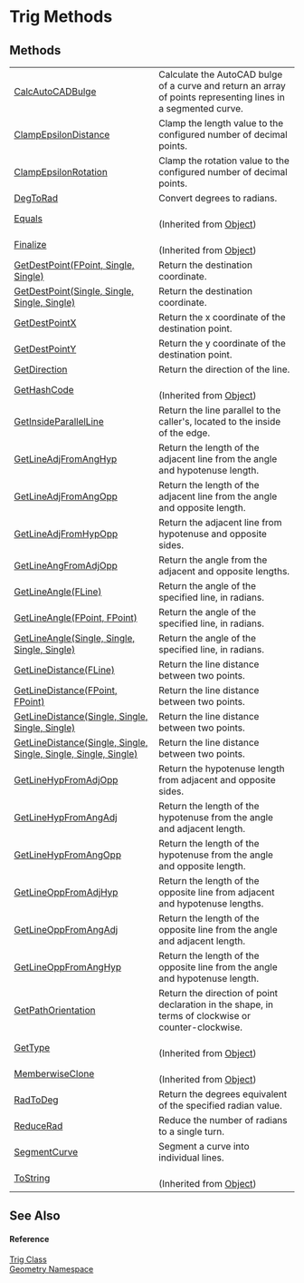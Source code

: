 # Trig Methods




## Methods
<table>
<tr>
<td><a href="e3818963-9f27-8b99-372e-385785ceb5ed.md">CalcAutoCADBulge</a></td>
<td>Calculate the AutoCAD bulge of a curve and return an array of points representing lines in a segmented curve.</td></tr>
<tr>
<td><a href="8807ca0e-9a85-a789-b77a-b9af11c70ceb.md">ClampEpsilonDistance</a></td>
<td>Clamp the length value to the configured number of decimal points.</td></tr>
<tr>
<td><a href="205d127d-1a08-2c92-1e7e-1847337bd1bb.md">ClampEpsilonRotation</a></td>
<td>Clamp the rotation value to the configured number of decimal points.</td></tr>
<tr>
<td><a href="07ca7041-13a4-ff2d-1009-414da449c552.md">DegToRad</a></td>
<td>Convert degrees to radians.</td></tr>
<tr>
<td><a href="https://learn.microsoft.com/dotnet/api/system.object.equals#system-object-equals(system-object)" target="_blank" rel="noopener noreferrer">Equals</a></td>
<td><br />(Inherited from <a href="https://learn.microsoft.com/dotnet/api/system.object" target="_blank" rel="noopener noreferrer">Object</a>)</td></tr>
<tr>
<td><a href="https://learn.microsoft.com/dotnet/api/system.object.finalize" target="_blank" rel="noopener noreferrer">Finalize</a></td>
<td><br />(Inherited from <a href="https://learn.microsoft.com/dotnet/api/system.object" target="_blank" rel="noopener noreferrer">Object</a>)</td></tr>
<tr>
<td><a href="8df0c51c-8020-248e-bf49-7949bcd8b296.md">GetDestPoint(FPoint, Single, Single)</a></td>
<td>Return the destination coordinate.</td></tr>
<tr>
<td><a href="101386ae-a60b-45e3-c5cf-b2910441c2e7.md">GetDestPoint(Single, Single, Single, Single)</a></td>
<td>Return the destination coordinate.</td></tr>
<tr>
<td><a href="86d156ab-8d28-3ea6-ca49-f672e501e740.md">GetDestPointX</a></td>
<td>Return the x coordinate of the destination point.</td></tr>
<tr>
<td><a href="7f3d4d6c-2acb-bf1e-8a6d-3c0cd4b8de46.md">GetDestPointY</a></td>
<td>Return the y coordinate of the destination point.</td></tr>
<tr>
<td><a href="4ea8de3c-a205-250f-149f-a44ea8ea2fa4.md">GetDirection</a></td>
<td>Return the direction of the line.</td></tr>
<tr>
<td><a href="https://learn.microsoft.com/dotnet/api/system.object.gethashcode" target="_blank" rel="noopener noreferrer">GetHashCode</a></td>
<td><br />(Inherited from <a href="https://learn.microsoft.com/dotnet/api/system.object" target="_blank" rel="noopener noreferrer">Object</a>)</td></tr>
<tr>
<td><a href="4ba53254-6f67-3671-8db9-58c29483bcca.md">GetInsideParallelLine</a></td>
<td>Return the line parallel to the caller's, located to the inside of the edge.</td></tr>
<tr>
<td><a href="75a6556b-58a7-63db-8dba-edbef5c492f7.md">GetLineAdjFromAngHyp</a></td>
<td>Return the length of the adjacent line from the angle and hypotenuse length.</td></tr>
<tr>
<td><a href="8bb0959f-3a7a-ac4d-3db5-5d386b08991a.md">GetLineAdjFromAngOpp</a></td>
<td>Return the length of the adjacent line from the angle and opposite length.</td></tr>
<tr>
<td><a href="ac65d87e-dce1-d270-2292-1a685d8af108.md">GetLineAdjFromHypOpp</a></td>
<td>Return the adjacent line from hypotenuse and opposite sides.</td></tr>
<tr>
<td><a href="801435f4-4b9f-7518-0887-cb59b5afa4af.md">GetLineAngFromAdjOpp</a></td>
<td>Return the angle from the adjacent and opposite lengths.</td></tr>
<tr>
<td><a href="db4c875c-e529-a64c-6e1e-9eedf87bc495.md">GetLineAngle(FLine)</a></td>
<td>Return the angle of the specified line, in radians.</td></tr>
<tr>
<td><a href="ccff81bd-3937-6def-0fee-ae0772088712.md">GetLineAngle(FPoint, FPoint)</a></td>
<td>Return the angle of the specified line, in radians.</td></tr>
<tr>
<td><a href="038047dc-6065-6ff1-f3b3-bb9a6ee8853f.md">GetLineAngle(Single, Single, Single, Single)</a></td>
<td>Return the angle of the specified line, in radians.</td></tr>
<tr>
<td><a href="54891a91-f144-f645-80c8-a8f7f3ea041b.md">GetLineDistance(FLine)</a></td>
<td>Return the line distance between two points.</td></tr>
<tr>
<td><a href="b4714883-1ded-6db7-b7af-8a2a2d0ce229.md">GetLineDistance(FPoint, FPoint)</a></td>
<td>Return the line distance between two points.</td></tr>
<tr>
<td><a href="67496472-84c9-2282-13f5-f731d0a9f4b9.md">GetLineDistance(Single, Single, Single, Single)</a></td>
<td>Return the line distance between two points.</td></tr>
<tr>
<td><a href="ad5d552d-d104-4e2b-3df4-b8a75f881006.md">GetLineDistance(Single, Single, Single, Single, Single, Single)</a></td>
<td>Return the line distance between two points.</td></tr>
<tr>
<td><a href="15e86d32-25a9-9715-067a-55e0a5bbd0ce.md">GetLineHypFromAdjOpp</a></td>
<td>Return the hypotenuse length from adjacent and opposite sides.</td></tr>
<tr>
<td><a href="e68634af-21c1-ecbf-83e9-9a024717d4a3.md">GetLineHypFromAngAdj</a></td>
<td>Return the length of the hypotenuse from the angle and adjacent length.</td></tr>
<tr>
<td><a href="6a945bbc-fdfa-085f-7df1-96ad7efe95b6.md">GetLineHypFromAngOpp</a></td>
<td>Return the length of the hypotenuse from the angle and opposite length.</td></tr>
<tr>
<td><a href="a3d02e94-bc0a-3b00-b958-0c84d9a1cdf5.md">GetLineOppFromAdjHyp</a></td>
<td>Return the length of the opposite line from adjacent and hypotenuse lengths.</td></tr>
<tr>
<td><a href="49279e34-3ee5-387c-b4f6-cdec635b0443.md">GetLineOppFromAngAdj</a></td>
<td>Return the length of the opposite line from the angle and adjacent length.</td></tr>
<tr>
<td><a href="47fc7af7-1cd3-94f4-7593-ae812687e9b7.md">GetLineOppFromAngHyp</a></td>
<td>Return the length of the opposite line from the angle and hypotenuse length.</td></tr>
<tr>
<td><a href="de33688b-14d9-26a1-fbe7-7c1578bddbc2.md">GetPathOrientation</a></td>
<td>Return the direction of point declaration in the shape, in terms of clockwise or counter-clockwise.</td></tr>
<tr>
<td><a href="https://learn.microsoft.com/dotnet/api/system.object.gettype" target="_blank" rel="noopener noreferrer">GetType</a></td>
<td><br />(Inherited from <a href="https://learn.microsoft.com/dotnet/api/system.object" target="_blank" rel="noopener noreferrer">Object</a>)</td></tr>
<tr>
<td><a href="https://learn.microsoft.com/dotnet/api/system.object.memberwiseclone" target="_blank" rel="noopener noreferrer">MemberwiseClone</a></td>
<td><br />(Inherited from <a href="https://learn.microsoft.com/dotnet/api/system.object" target="_blank" rel="noopener noreferrer">Object</a>)</td></tr>
<tr>
<td><a href="5abe3b73-7527-3ec1-f268-21fc2b4282c8.md">RadToDeg</a></td>
<td>Return the degrees equivalent of the specified radian value.</td></tr>
<tr>
<td><a href="dff964a3-d0a4-2258-9460-b60179ff428e.md">ReduceRad</a></td>
<td>Reduce the number of radians to a single turn.</td></tr>
<tr>
<td><a href="0f396f80-44f6-cf4c-355e-94cca1020452.md">SegmentCurve</a></td>
<td>Segment a curve into individual lines.</td></tr>
<tr>
<td><a href="https://learn.microsoft.com/dotnet/api/system.object.tostring" target="_blank" rel="noopener noreferrer">ToString</a></td>
<td><br />(Inherited from <a href="https://learn.microsoft.com/dotnet/api/system.object" target="_blank" rel="noopener noreferrer">Object</a>)</td></tr>
</table>

## See Also


#### Reference
<a href="71fcc577-416c-fb39-4db6-887defd7b424.md">Trig Class</a>  
<a href="eb409b48-e279-bdb4-daf3-3196b72d55a2.md">Geometry Namespace</a>  
